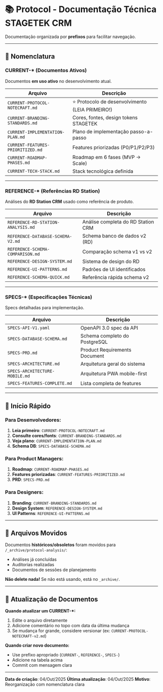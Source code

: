 # 📚 Protocol - Documentação Técnica STAGETEK CRM

Documentação organizada por **prefixos** para facilitar navegação.

---

## 🎯 Nomenclatura

### **CURRENT-\*** (Documentos Ativos)
Documentos **em uso ativo** no desenvolvimento atual.

| Arquivo | Descrição |
|---------|-----------|
| `CURRENT-PROTOCOL-NOTECRAFT.md` | ⭐ Protocolo de desenvolvimento (LEIA PRIMEIRO!) |
| `CURRENT-BRANDING-STANDARDS.md` | Cores, fontes, design tokens STAGETEK |
| `CURRENT-IMPLEMENTATION-PLAN.md` | Plano de implementação passo-a-passo |
| `CURRENT-FEATURES-PRIORITIZED.md` | Features priorizadas (P0/P1/P2/P3) |
| `CURRENT-ROADMAP-PHASES.md` | Roadmap em 6 fases (MVP → Scale) |
| `CURRENT-TECH-STACK.md` | Stack tecnológica definida |

---

### **REFERENCE-\*** (Referências RD Station)
Análises do **RD Station CRM** usado como referência de produto.

| Arquivo | Descrição |
|---------|-----------|
| `REFERENCE-RD-STATION-ANALYSIS.md` | Análise completa do RD Station CRM |
| `REFERENCE-DATABASE-SCHEMA-V2.md` | Schema banco de dados v2 (RD) |
| `REFERENCE-SCHEMA-COMPARISON.md` | Comparação schema v1 vs v2 |
| `REFERENCE-DESIGN-SYSTEM.md` | Sistema de design do RD |
| `REFERENCE-UI-PATTERNS.md` | Padrões de UI identificados |
| `REFERENCE-SCHEMA-QUICK.md` | Referência rápida schema v2 |

---

### **SPECS-\*** (Especificações Técnicas)
Specs detalhadas para implementação.

| Arquivo | Descrição |
|---------|-----------|
| `SPECS-API-V1.yaml` | OpenAPI 3.0 spec da API |
| `SPECS-DATABASE-SCHEMA.md` | Schema completo do PostgreSQL |
| `SPECS-PRD.md` | Product Requirements Document |
| `SPECS-ARCHITECTURE.md` | Arquitetura geral do sistema |
| `SPECS-ARCHITECTURE-MOBILE.md` | Arquitetura PWA mobile-first |
| `SPECS-FEATURES-COMPLETE.md` | Lista completa de features |

---

## 🚀 Início Rápido

### Para Desenvolvedores:
1. **Leia primeiro**: `CURRENT-PROTOCOL-NOTECRAFT.md`
2. **Consulte cores/fonts**: `CURRENT-BRANDING-STANDARDS.md`
3. **Veja plano**: `CURRENT-IMPLEMENTATION-PLAN.md`
4. **Schema DB**: `SPECS-DATABASE-SCHEMA.md`

### Para Product Managers:
1. **Roadmap**: `CURRENT-ROADMAP-PHASES.md`
2. **Features priorizadas**: `CURRENT-FEATURES-PRIORITIZED.md`
3. **PRD**: `SPECS-PRD.md`

### Para Designers:
1. **Branding**: `CURRENT-BRANDING-STANDARDS.md`
2. **Design System**: `REFERENCE-DESIGN-SYSTEM.md`
3. **UI Patterns**: `REFERENCE-UI-PATTERNS.md`

---

## 📁 Arquivos Movidos

Documentos **históricos/obsoletos** foram movidos para `/_archive/protocol-analysis/`:
- Análises já concluídas
- Auditorias realizadas
- Documentos de sessões de planejamento

**Não delete nada!** Se não está usando, está no `_archive/`.

---

## 🔄 Atualização de Documentos

**Quando atualizar um CURRENT-\*:**
1. Edite o arquivo diretamente
2. Adicione comentário no topo com data da última mudança
3. Se mudança for grande, considere versionar (ex: `CURRENT-PROTOCOL-NOTECRAFT-v2.md`)

**Quando criar novo documento:**
- Use prefixo apropriado (`CURRENT-`, `REFERENCE-`, `SPECS-`)
- Adicione na tabela acima
- Commit com mensagem clara

---

**Data de criação**: 04/Out/2025
**Última atualização**: 04/Out/2025
**Motivo**: Reorganização com nomenclatura clara
